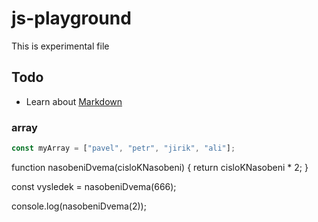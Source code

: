 # js-playground

This is experimental file

## Todo

- Learn about [Markdown](https://guides.github.com/features/mastering-markdown/)

### array

```js
const myArray = ["pavel", "petr", "jirik", "ali"];
```

function nasobeniDvema(cisloKNasobeni) {
return cisloKNasobeni \* 2;
}

const vysledek = nasobeniDvema(666);

console.log(nasobeniDvema(2));
